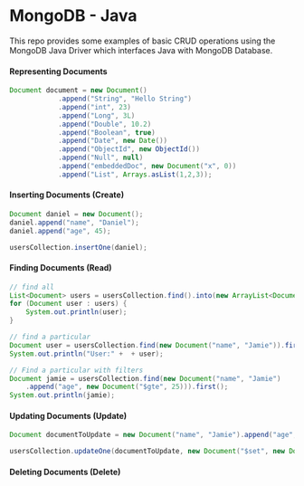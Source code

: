 # MongoDB - Java

This repo provides some examples of basic CRUD operations using the MongoDB Java Driver which interfaces Java with MongoDB Database.


#### Representing Documents

```java
Document document = new Document()
            .append("String", "Hello String")
            .append("int", 23)
            .append("Long", 3L)
            .append("Double", 10.2)
            .append("Boolean", true)
            .append("Date", new Date())
            .append("ObjectId", new ObjectId())
            .append("Null", null)
            .append("embeddedDoc", new Document("x", 0))
            .append("List", Arrays.asList(1,2,3));
```

#### Inserting Documents (Create)

```java
Document daniel = new Document();
daniel.append("name", "Daniel");
daniel.append("age", 45);

usersCollection.insertOne(daniel);
```

#### Finding Documents (Read)

```java
// find all
List<Document> users = usersCollection.find().into(new ArrayList<Document>());
for (Document user : users) {
    System.out.println(user);
}

// find a particular
Document user = usersCollection.find(new Document("name", "Jamie")).first();
System.out.println("User:" +  + user);

// Find a particular with filters
Document jamie = usersCollection.find(new Document("name", "Jamie")
    .append("age", new Document("$gte", 25))).first();
System.out.println(jamie);
```

#### Updating Documents (Update)

```java
Document documentToUpdate = new Document("name", "Jamie").append("age", 27);

usersCollection.updateOne(documentToUpdate, new Document("$set", new Document("name", "Jamie Book")));
```

#### Deleting Documents (Delete)

